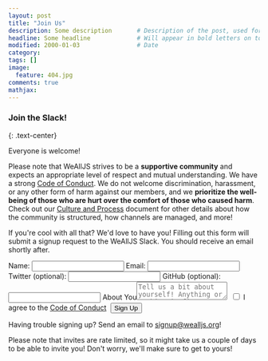 ```yaml
---
layout: post
title: "Join Us"
description: Some description       # Description of the post, used for Facebook Opengraph & Twitter
headline: Some headline             # Will appear in bold letters on top of the post
modified: 2000-01-03                # Date
category:
tags: []
image:
  feature: 404.jpg
comments: true
mathjax:
---
```


### Join the Slack!
{: .text-center}

Everyone is welcome!

Please note that WeAllJS strives to be a **supportive community** and expects an
appropriate level of respect and mutual understanding. We have a strong [Code
of Conduct](/code-of-conduct). We do not welcome discrimination, harassment, or
any other form of harm against our members, and we **prioritize the well-being
of those who are hurt over the comfort of those who caused harm**. Check out our
[Culture and Process](/culture-and-process) document for other details about how
the community is structured, how channels are managed, and more!

If you're cool with all that? We'd love to have you! Filling out this form will
submit a signup request to the WeAllJS Slack. You should receive an email
shortly after.


<div class="form-style-2">
	<form action="https://api.wealljs.org/signup" method="POST">
    <label><span>Name: </span><input name="name" required type="text" class="input-field"></label>
    <label><span>Email: </span><input name="email" required type="email" class="input-field"></label>
    <label><span>Twitter (optional): </span><input name="twitter" type="text" class="input-field"></label>
    <label><span>GitHub (optional): </span><input name="github" type="text" class="input-field"></label>
    <label><span>About You</span><textarea name="about" placeholder="Tell us a bit about yourself! Anything or nothing is fine!" class="textarea-field"></textarea></label>
    <label><span>&nbsp;</span><input type="checkbox" name="coc" required  class="input-field"> I agree to the <a href="/code-of-conduct.html">Code of Conduct</a>
    </label>
    <input type="hidden" name="redirect_uri" value="https://wealljs.org/postsignup">
    <input type="hidden" name="team_id" value="T1WSA6TGQ">
    <label><span>&nbsp;</span><button type="submit">Sign Up</button></label>
  </form>
</div>


Having trouble signing up? Send an email to signup@wealljs.org!

Please note that invites are rate limited, so it might take us a couple of days to be able to invite you! Don&apos;t worry, we&apos;ll make sure to get to yours!
